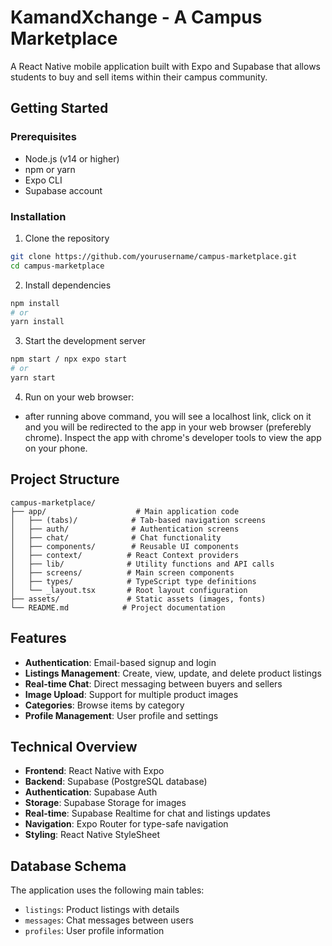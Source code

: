 # KamandXchange - A Campus Marketplace

A React Native mobile application built with Expo and Supabase that allows students to buy and sell items within their campus community.

## Getting Started

### Prerequisites
- Node.js (v14 or higher)
- npm or yarn
- Expo CLI
- Supabase account

### Installation

1. Clone the repository
```bash
git clone https://github.com/yourusername/campus-marketplace.git
cd campus-marketplace
```

2. Install dependencies
```bash
npm install
# or
yarn install
```

3. Start the development server
```bash
npm start / npx expo start
# or
yarn start
```

4. Run on your web browser:
- after running above command, you will see a localhost link, click on it and you will be redirected to the app in your web browser (preferebly chrome). Inspect the app with chrome's developer tools to view the app on your phone.

## Project Structure

```
campus-marketplace/
├── app/                    # Main application code
│   ├── (tabs)/            # Tab-based navigation screens
│   ├── auth/              # Authentication screens
│   ├── chat/              # Chat functionality
│   ├── components/        # Reusable UI components
│   ├── context/          # React Context providers
│   ├── lib/              # Utility functions and API calls
│   ├── screens/          # Main screen components
│   ├── types/            # TypeScript type definitions
│   └── _layout.tsx       # Root layout configuration
├── assets/               # Static assets (images, fonts)
└── README.md            # Project documentation
```

## Features

- **Authentication**: Email-based signup and login
- **Listings Management**: Create, view, update, and delete product listings
- **Real-time Chat**: Direct messaging between buyers and sellers
- **Image Upload**: Support for multiple product images
- **Categories**: Browse items by category
- **Profile Management**: User profile and settings

## Technical Overview

- **Frontend**: React Native with Expo
- **Backend**: Supabase (PostgreSQL database)
- **Authentication**: Supabase Auth
- **Storage**: Supabase Storage for images
- **Real-time**: Supabase Realtime for chat and listings updates
- **Navigation**: Expo Router for type-safe navigation
- **Styling**: React Native StyleSheet

## Database Schema

The application uses the following main tables:
- `listings`: Product listings with details
- `messages`: Chat messages between users
- `profiles`: User profile information
